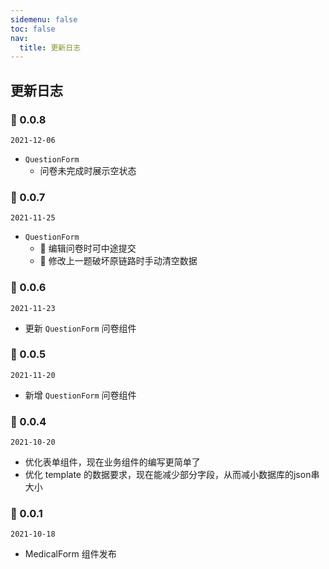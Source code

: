 ```yaml
---
sidemenu: false
toc: false
nav:
  title: 更新日志
---
```


## 更新日志

### 🚀 0.0.8

`2021-12-06`

- `QuestionForm`
  - 问卷未完成时展示空状态

### 🚀 0.0.7

`2021-11-25`

- `QuestionForm`
  - 🐞 编辑问卷时可中途提交
  - 🐞 修改上一题破坏原链路时手动清空数据

### 🚀 0.0.6

`2021-11-23`

- 更新 `QuestionForm` 问卷组件

### 🚀 0.0.5

`2021-11-20`

- 新增 `QuestionForm` 问卷组件

### 🚀 0.0.4

`2021-10-20`

- 优化表单组件，现在业务组件的编写更简单了
- 优化 template 的数据要求，现在能减少部分字段，从而减小数据库的json串大小

### 🚀 0.0.1

`2021-10-18`

- MedicalForm 组件发布
